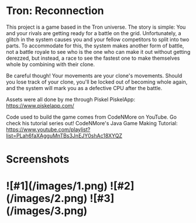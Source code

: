 # Tron: Reconnection
 This project is a game based in the Tron universe.
 The story is simple: You and your rivals are getting ready for a battle on the grid. Unfortunately, 
 a glitch in the system causes you and your fellow competitors to split into two parts. To accommodate for this, 
 the system makes another form of battle, not a battle royale to see who is the one who can make it out without getting derezzed, 
 but instead, a race to see the fastest one to make themselves whole by combining with their clone. 
 
 Be careful though! 
 Your movements are your clone's movements. 
 Should you lose track of your clone, you'll be locked out of becoming whole again,
 and the system will mark you as a defective CPU after the battle.
 
 
 Assets were all done by me through Piskel
 PiskelApp: https://www.piskelapp.com/
 
 Code used to build the game comes from CodeNMore on YouTube. Go check his tutorial series out!
 CodeNMore's Java Game Making Tutorial: https://www.youtube.com/playlist?list=PLah6faXAgguMnTBs3JnEJY0shAc18XYQZ
 
<h1>Screenshots<h1>
![#1](/images/1.png)
![#2](/images/2.png)
![#3](/images/3.png)
